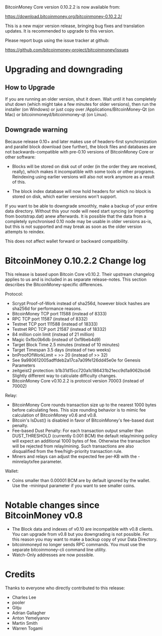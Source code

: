 BitcoinMoney Core version 0.10.2.2 is now available from:

  <https://download.bitcoinmoney.org/bitcoinmoney-0.10.2.2/>

This is a new major version release, bringing bug fixes and translation 
updates. It is recommended to upgrade to this version.

Please report bugs using the issue tracker at github:

  <https://github.com/bitcoinmoney-project/bitcoinmoney/issues>

Upgrading and downgrading
=========================

How to Upgrade
--------------

If you are running an older version, shut it down. Wait until it has completely
shut down (which might take a few minutes for older versions), then run the
installer (on Windows) or just copy over /Applications/BitcoinMoney-Qt (on Mac) or
bitcoinmoneyd/bitcoinmoney-qt (on Linux).

Downgrade warning
------------------

Because release 0.10+ and later makes use of headers-first synchronization and
parallel block download (see further), the block files and databases are not
backwards-compatible with pre-0.10 versions of BitcoinMoney Core or other software:

* Blocks will be stored on disk out of order (in the order they are
received, really), which makes it incompatible with some tools or
other programs. Reindexing using earlier versions will also not work
anymore as a result of this.

* The block index database will now hold headers for which no block is
stored on disk, which earlier versions won't support.

If you want to be able to downgrade smoothly, make a backup of your entire data
directory. Without this your node will need start syncing (or importing from
bootstrap.dat) anew afterwards. It is possible that the data from a completely
synchronised 0.10 node may be usable in older versions as-is, but this is not
supported and may break as soon as the older version attempts to reindex.

This does not affect wallet forward or backward compatibility.


BitcoinMoney 0.10.2.2 Change log
============================
This release is based upon Bitcoin Core v0.10.2.  Their upstream changelog applies to us and
is included in as separate release-notes.  This section describes the BitcoinMoney-specific differences.

Protocol:
- Scrypt Proof-of-Work instead of sha256d, however block hashes are sha256d for performance reasons.
- BitcoinMoney TCP port 11588 (instead of 8333)
- RPC TCP port 11587 (instead of 8332)
- Testnet TCP port 111588 (instead of 18333)
- Testnet RPC TCP port 21587 (instead of 18332)
- 84 million coin limit  (instead of 21 million)
- Magic 0xfbc0b6db       (instead of 0xf9beb4d9)
- Target Block Time 2.5 minutes (instead of 10 minutes)
- Target Timespan 3.5 days      (instead of two weeks)
- bnProofOfWorkLimit = >> 20    (instead of >> 32)
- See 9a980612005adffdeb2a17ca7a09fe126dd45e0e for Genesis Parameters
- zeitgeist2 protection: b1b31d15cc720a1c186431b21ecc9d1a9062bcb6 Slightly different way to calculate difficulty changes.
- BitcoinMoney Core v0.10.2.2 is protocol version 70003 (instead of 70002)

Relay:
- BitcoinMoney Core rounds transaction size up to the nearest 1000 bytes before calculating fees.  This size rounding behavior is to mimic fee calculation of BitcoinMoney v0.6 and v0.8.
- Bitcoin's IsDust() is disabled in favor of BitcoinMoney's fee-based dust penalty.
- Fee-based Dust Penalty: For each transaction output smaller than DUST_THRESHOLD (currently 0.001 BCM) the default relay/mining policy will expect an additional 1000 bytes of fee.  Otherwise the transaction will be rejected from relay/mining.  Such transactions are also disqualified from the free/high-priority transaction rule.
- Miners and relays can adjust the expected fee per-KB with the -minrelaytxfee parameter.

Wallet:
- Coins smaller than 0.00001 BCM are by default ignored by the wallet.  Use the -mininput parameter if you want to see smaller coins.

Notable changes since BitcoinMoney v0.8
===================================

- The Block data and indexes of v0.10 are incompatible with v0.8 clients.  You can upgrade from v0.8 but you downgrading is not possible.  For this reason you may want to make a backup copy of your Data Directory.
- bitcoinmoneyd no longer sends RPC commands.  You must use the separate bitcoinmoney-cli command line utility.
- Watch-Only addresses are now possible.

Credits
=======

Thanks to everyone who directly contributed to this release:

- Charles Lee
- pooler
- Gitju
- Adrian Gallagher
- Anton Yemelyanov
- Martin Smith
- Warren Togami
